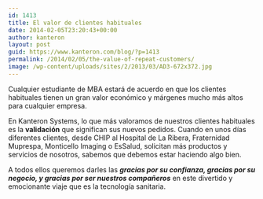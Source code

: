 ```yaml
---
id: 1413
title: El valor de clientes habituales
date: 2014-02-05T23:20:43+00:00
author: kanteron
layout: post
guid: https://www.kanteron.com/blog/?p=1413
permalink: /2014/02/05/the-value-of-repeat-customers/
image: /wp-content/uploads/sites/2/2013/03/AD3-672x372.jpg
---
```

Cualquier estudiante de MBA estará de acuerdo en que los clientes habituales tienen un gran valor económico y márgenes mucho más altos para cualquier empresa.

En Kanteron Systems, lo que más valoramos de nuestros clientes habituales es la **validación** que significan sus nuevos pedidos. Cuando en unos días diferentes clientes, desde CHIP al Hospital de La Ribera, Fraternidad Muprespa, Monticello Imaging o EsSalud, solicitan más productos y servicios de nosotros, sabemos que debemos estar haciendo algo bien.

A todos ellos queremos darles las _**gracias por su confianza, gracias por su negocio, y gracias por ser nuestros compañeros**_ en este divertido y emocionante viaje que es la tecnología sanitaria.